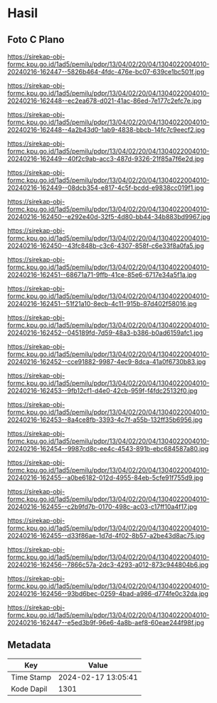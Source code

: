 # Hasil

## Foto C Plano

https://sirekap-obj-formc.kpu.go.id/1ad5/pemilu/pdpr/13/04/02/20/04/1304022004010-20240216-162447--5826b464-4fdc-476e-bc07-639ce1bc501f.jpg

https://sirekap-obj-formc.kpu.go.id/1ad5/pemilu/pdpr/13/04/02/20/04/1304022004010-20240216-162448--ec2ea678-d021-41ac-86ed-7e177c2efc7e.jpg

https://sirekap-obj-formc.kpu.go.id/1ad5/pemilu/pdpr/13/04/02/20/04/1304022004010-20240216-162448--4a2b43d0-1ab9-4838-bbcb-14fc7c9eecf2.jpg

https://sirekap-obj-formc.kpu.go.id/1ad5/pemilu/pdpr/13/04/02/20/04/1304022004010-20240216-162449--40f2c9ab-acc3-487d-9326-21f85a7f6e2d.jpg

https://sirekap-obj-formc.kpu.go.id/1ad5/pemilu/pdpr/13/04/02/20/04/1304022004010-20240216-162449--08dcb354-e817-4c5f-bcdd-e9838cc019f1.jpg

https://sirekap-obj-formc.kpu.go.id/1ad5/pemilu/pdpr/13/04/02/20/04/1304022004010-20240216-162450--e292e40d-32f5-4d80-bb44-34b883bd9967.jpg

https://sirekap-obj-formc.kpu.go.id/1ad5/pemilu/pdpr/13/04/02/20/04/1304022004010-20240216-162450--43fc848b-c3c6-4307-858f-c6e33f8a0fa5.jpg

https://sirekap-obj-formc.kpu.go.id/1ad5/pemilu/pdpr/13/04/02/20/04/1304022004010-20240216-162451--68671a71-9ffb-41ce-85e6-6717e34a5f1a.jpg

https://sirekap-obj-formc.kpu.go.id/1ad5/pemilu/pdpr/13/04/02/20/04/1304022004010-20240216-162451--51f21a10-8ecb-4c11-915b-87d402f58016.jpg

https://sirekap-obj-formc.kpu.go.id/1ad5/pemilu/pdpr/13/04/02/20/04/1304022004010-20240216-162452--045189fd-7d59-48a3-b386-b0ad6159afc1.jpg

https://sirekap-obj-formc.kpu.go.id/1ad5/pemilu/pdpr/13/04/02/20/04/1304022004010-20240216-162452--cce91882-9987-4ec9-8dca-41a0f6730b83.jpg

https://sirekap-obj-formc.kpu.go.id/1ad5/pemilu/pdpr/13/04/02/20/04/1304022004010-20240216-162453--9fb12cf1-d4e0-42cb-959f-f4fdc25132f0.jpg

https://sirekap-obj-formc.kpu.go.id/1ad5/pemilu/pdpr/13/04/02/20/04/1304022004010-20240216-162453--8a4ce8fb-3393-4c7f-a55b-132ff35b6956.jpg

https://sirekap-obj-formc.kpu.go.id/1ad5/pemilu/pdpr/13/04/02/20/04/1304022004010-20240216-162454--9987cd8c-ee4c-4543-891b-ebc684587a80.jpg

https://sirekap-obj-formc.kpu.go.id/1ad5/pemilu/pdpr/13/04/02/20/04/1304022004010-20240216-162455--a0be6182-012d-4955-84eb-5cfe91f755d9.jpg

https://sirekap-obj-formc.kpu.go.id/1ad5/pemilu/pdpr/13/04/02/20/04/1304022004010-20240216-162455--c2b9fd7b-0170-498c-ac03-c17ff10a4f17.jpg

https://sirekap-obj-formc.kpu.go.id/1ad5/pemilu/pdpr/13/04/02/20/04/1304022004010-20240216-162455--d33f86ae-1d7d-4f02-8b57-a2be43d8ac75.jpg

https://sirekap-obj-formc.kpu.go.id/1ad5/pemilu/pdpr/13/04/02/20/04/1304022004010-20240216-162456--7866c57a-2dc3-4293-a012-873c944804b6.jpg

https://sirekap-obj-formc.kpu.go.id/1ad5/pemilu/pdpr/13/04/02/20/04/1304022004010-20240216-162456--93bd6bec-0259-4bad-a986-d774fe0c32da.jpg

https://sirekap-obj-formc.kpu.go.id/1ad5/pemilu/pdpr/13/04/02/20/04/1304022004010-20240216-162447--e5ed3b9f-96e6-4a8b-aef8-60eae244f98f.jpg


## Metadata

| Key        | Value               |
| ---------- | ------------------- |
| Time Stamp | 2024-02-17 13:05:41 |
| Kode Dapil | 1301                |




